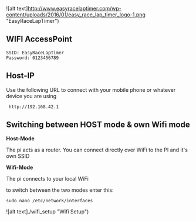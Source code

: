 ![alt text]http://www.easyracelaptimer.com/wp-content/uploads/2016/01/easy_race_lap_timer_logo-1.png "EasyRaceLapTimer")

## WIFI AccessPoint

    SSID: EasyRaceLapTimer
    Password: 0123456789

## Host-IP

Use the following URL to connect with your mobile phone or whatever device you are using

     http://192.168.42.1

## Switching between HOST mode & own Wifi mode

**Host-Mode**

The pi acts as a router. You can connect directly over WiFi to the PI and it's own SSID


**Wifi-Mode**

The pi connects to your local WiFi


to switch between the two modes enter this:

    sudo nano /etc/network/interfaces

![alt text]./wifi_setup "Wifi Setup")